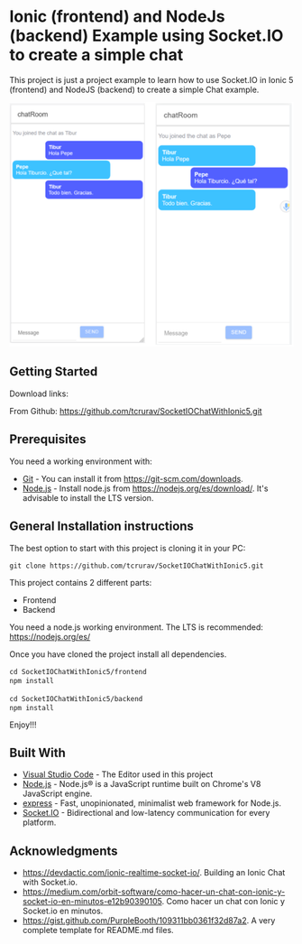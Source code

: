 # Ionic (frontend) and NodeJs (backend) Example using Socket.IO to create a simple chat

This project is just a project example to learn how to use Socket.IO in Ionic 5 (frontend) and NodeJS (backend) to create a simple Chat example.

![screenshots](https://github.com/tcrurav/SocketIOChatWithIonic5/blob/master/screenshots/screenshot-1.png)

## Getting Started

Download links:

From Github: https://github.com/tcrurav/SocketIOChatWithIonic5.git

## Prerequisites

You need a working environment with:
* [Git](https://git-scm.com) - You can install it from https://git-scm.com/downloads.
* [Node.js](https://nodejs.org) - Install node.js from https://nodejs.org/es/download/. It's advisable to install the LTS version.

## General Installation instructions

The best option to start with this project is cloning it in your PC:

```
git clone https://github.com/tcrurav/SocketIOChatWithIonic5.git
```

This project contains 2 different parts:
* Frontend
* Backend

You need a node.js working environment. The LTS is recommended: https://nodejs.org/es/

Once you have cloned the project install all dependencies.

```
cd SocketIOChatWithIonic5/frontend
npm install

cd SocketIOChatWithIonic5/backend
npm install
```

Enjoy!!!


## Built With

* [Visual Studio Code](https://code.visualstudio.com/) - The Editor used in this project
* [Node.js](https://nodejs.org/) - Node.js® is a JavaScript runtime built on Chrome's V8 JavaScript engine.
* [express](https://expressjs.com/) - Fast, unopinionated, minimalist web framework for Node.js.
* [Socket.IO](https://socket.io/) - Bidirectional and low-latency communication for every platform.

## Acknowledgments

* https://devdactic.com/ionic-realtime-socket-io/. Building an Ionic Chat with Socket.io.
* https://medium.com/orbit-software/como-hacer-un-chat-con-ionic-y-socket-io-en-minutos-e12b90390105. Como hacer un chat con Ionic y Socket.io en minutos.
* https://gist.github.com/PurpleBooth/109311bb0361f32d87a2. A very complete template for README.md files.